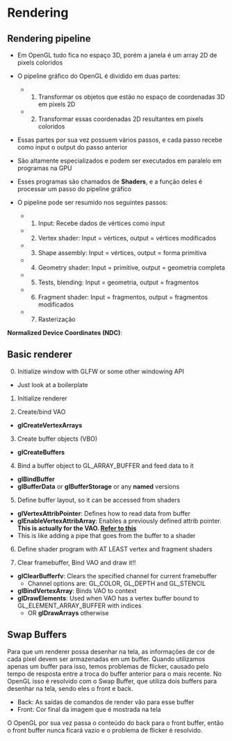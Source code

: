 # Rendering

## Rendering pipeline

- Em OpenGL tudo fica no espaço 3D, porém a janela é um array 2D de pixels coloridos
- O pipeline gráfico do OpenGL é dividido em duas partes:
    - 1) Transformar os objetos que estão no espaço de coordenadas 3D em pixels 2D
    - 2) Transformar essas coordenadas 2D resultantes em pixels coloridos

- Essas partes por sua vez possuem vários passos, e cada passo recebe como input o output do passo anterior
- São altamente especializados e podem ser executados em paralelo em programas na GPU
- Esses programas são chamados de **Shaders**, e a função deles é processar um passo do pipeline gráfico
- O pipeline pode ser resumido nos seguintes passos:
    - 1) Input: Recebe dados de vértices como input
    - 2) Vertex shader: Input = vértices, output = vértices modificados
    - 3) Shape assembly: Input = vértices, output = forma primitiva
    - 4) Geometry shader: Input = primitive, output = geometria completa
    - 5) Tests, blending: Input = geometria, output = fragmentos
    - 6) Fragment shader: Input = fragmentos, output = fragmentos modificados
    - 7) Rasterização


**Normalized Device Coordinates (NDC)**:


## Basic renderer

0. Initialize window with GLFW or some other windowing API
- Just look at a boilerplate

1. Initialize renderer


2. Create/bind VAO
- **glCreateVertexArrays**

3. Create buffer objects (VBO)
- **glCreateBuffers**

4. Bind a buffer object to GL_ARRAY_BUFFER and feed data to it 
- **glBindBuffer**
- **glBufferData** or **glBufferStorage** or any **named** versions

5. Define buffer layout, so it can be accessed from shaders
- **glVertexAttribPointer**: Defines how to read data from buffer
- **glEnableVertexAttribArray**: Enables a previously defined attrib pointer. **This is actually for the VAO. [Refer to this](https://www.khronos.org/opengl/wiki/Vertex_Specification#Vertex_Array_Object)**
- This is like adding a pipe that goes from the buffer to a shader

6. Define shader program with AT LEAST vertex and fragment shaders


7. Clear framebuffer, Bind VAO and draw it!!
- **glClearBufferfv**: Clears the specified channel for current framebuffer
	- Channel options are: GL_COLOR, GL_DEPTH and GL_STENCIL
- **glBindVertexArray**: Binds VAO to context
- **glDrawElements**: Used when VAO has a vertex buffer bound to GL_ELEMENT_ARRAY_BUFFER with indices
	- OR **glDrawArrays** otherwise 


## Swap Buffers
Para que um renderer possa desenhar na tela, as informações de cor de cada pixel devem ser armazenadas em um buffer. Quando utilizamos apenas um buffer para isso, temos problemas de flicker, causado pelo tempo de resposta entre a troca do buffer anterior para o mais recente. No OpenGL isso é resolvido com o Swap Buffer, que utiliza dois buffers para desenhar na tela, sendo eles o front e back.

- Back: As saídas de comandos de render vão para esse buffer
- Front: Cor final da imagem que é mostrada na tela

O OpenGL por sua vez passa o conteúdo do back para o front buffer, então o front buffer nunca ficará vazio e o problema de flicker é resolvido.